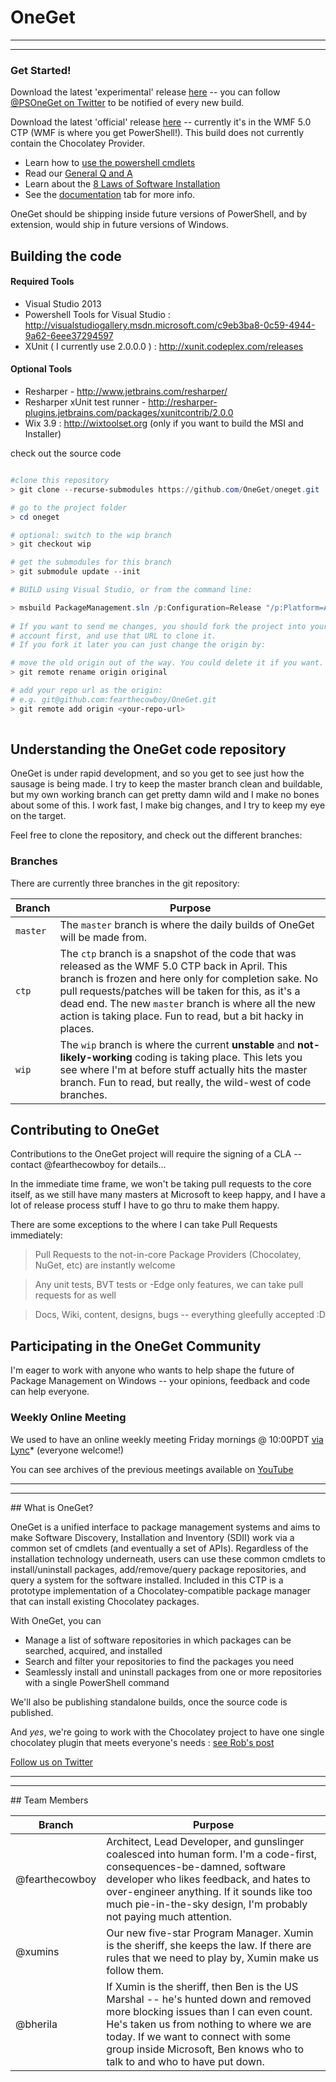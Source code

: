 
# OneGet
<hr><hr>

### Get Started!

Download the latest 'experimental' release [here](http://oneget.org/install-oneget.exe) -- you can follow [@PSOneGet on Twitter](http://twitter.com/PSOneGet) to be notified of every new build.

Download the latest 'official' release [here](https://www.microsoft.com/en-us/download/details.aspx?id=46889) -- currently it's in the WMF 5.0 CTP (WMF is where you get PowerShell!). This build does not currently contain the Chocolatey Provider.

* Learn how to [use the powershell cmdlets](https://github.com/OneGet/oneget/wiki/cmdlets) 
* Read our [General Q and A](https://github.com/OneGet/oneget/wiki/Q-and-A)
* Learn about the [8 Laws of Software Installation](https://github.com/OneGet/oneget/wiki/8-Laws-of-Software-Installation)
* See the [documentation](https://github.com/OneGet/oneget/wiki) tab for more info.

OneGet should be shipping inside future versions of PowerShell, and by extension, would ship in future versions of Windows.


## Building the code

#### Required Tools
- Visual Studio 2013
- Powershell Tools for Visual Studio : http://visualstudiogallery.msdn.microsoft.com/c9eb3ba8-0c59-4944-9a62-6eee37294597
- XUnit ( I currently use 2.0.0.0 ) : http://xunit.codeplex.com/releases

#### Optional Tools
- Resharper - http://www.jetbrains.com/resharper/
- Resharper xUnit test runner - http://resharper-plugins.jetbrains.com/packages/xunitcontrib/2.0.0
- Wix 3.9 : http://wixtoolset.org (only if you want to build the MSI and Installer)

check out the source code 
``` powershell 

#clone this repository
> git clone --recurse-submodules https://github.com/OneGet/oneget.git

# go to the project folder
> cd oneget

# optional: switch to the wip branch
> git checkout wip

# get the submodules for this branch
> git submodule update --init

# BUILD using Visual Studio, or from the command line:

> msbuild PackageManagement.sln /p:Configuration=Release "/p:Platform=Any CPU"
    
# If you want to send me changes, you should fork the project into your own 
# account first, and use that URL to clone it.
# If you fork it later you can just change the origin by:

# move the old origin out of the way. You could delete it if you want.
> git remote rename origin original

# add your repo url as the origin:
# e.g. git@github.com:fearthecowboy/OneGet.git 
> git remote add origin <your-repo-url> 
    
```


## Understanding the OneGet code repository

OneGet is under rapid development, and so you get to see just how the sausage is being made. I try to keep the master branch clean and buildable, but my own working branch can get pretty damn wild and I make no bones about some of this. I work fast, I make big changes, and I try to keep my eye on the target.

Feel free to clone the repository, and check out the different branches:

### Branches

There are currently three branches in the git repository:

| Branch | Purpose |
| ------- | ---------------------------|
|`master`|  The `master` branch is where the daily builds of OneGet will be made from.  |
|`ctp`|  The `ctp` branch is a snapshot of the code that was released as the WMF 5.0 CTP back in April. This branch is frozen and here only for completion sake. No pull requests/patches will be taken for this, as it's a dead end. The new `master` branch is where all the new action is taking place. Fun to read, but a bit hacky in places. |
|`wip`|  The `wip` branch is where the current **unstable** and **not-likely-working** coding is taking place. This lets you see where I'm at before stuff actually hits the master branch. Fun to read, but really, the wild-west of code branches. |

## Contributing to OneGet

Contributions to the OneGet project will require the signing of a CLA -- contact @fearthecowboy for details...

In the immediate time frame, we won't be taking pull requests to the core itself, as we still have many masters at Microsoft to keep happy, and I have a lot of release process stuff I have to go thru to make them happy. 

There are some exceptions to the where I can take Pull Requests immediately: 

> Pull Requests to the not-in-core Package Providers (Chocolatey, NuGet, etc) are instantly welcome 

> Any unit tests, BVT tests or -Edge only features, we can take pull requests for as well

> Docs, Wiki, content, designs, bugs -- everything gleefully accepted :D
  

## Participating in the OneGet Community

I'm eager to work with anyone who wants to help shape the future of Package Management on Windows -- your opinions, feedback and code can help everyone. 

### Weekly Online Meeting 

We used to have an online weekly meeting Friday mornings @ 10:00PDT [via Lync](http://oneget.org/weekly/meeting.html)* (everyone welcome!)

You can see archives of the previous meetings available on [YouTube](https://www.youtube.com/playlist?list=PLeKWr5Ekac1SEEvHqIh3g051OyioFwOXN&feature=c4-feed-u)

<hr><hr>
## What is OneGet?

OneGet is a unified interface to package management systems and aims to make Software Discovery, Installation and Inventory (SDII) work via a common set of cmdlets (and eventually a set of APIs). Regardless of the installation technology underneath, users can use these common cmdlets to install/uninstall packages, add/remove/query package repositories, and query a system for the software installed. Included in this CTP is a prototype implementation of a Chocolatey-compatible package manager that can install existing Chocolatey packages.

With OneGet, you can
* Manage a list of software repositories in which packages can be searched, acquired, and installed
* Search and filter your repositories to find the packages you need
* Seamlessly install and uninstall packages from one or more repositories with a single PowerShell command



We'll also be publishing standalone builds, once the source code is published.

And *yes*, we're going to work with the Chocolatey project to have one single chocolatey plugin that meets everyone's needs : [see Rob's post](https://groups.google.com/forum/#!topic/chocolatey/a8WdEoF-M58)

[Follow us on Twitter](https://twitter.com/PSOneGet)

<hr><hr>
## Team Members

| Branch | Purpose |
| ------- | ---------------------------|
|@fearthecowboy|  Architect, Lead Developer, and gunslinger coalesced into human form. I'm a code-first, consequences-be-damned, software developer who likes feedback, and hates to over-engineer anything. If it sounds like too much pie-in-the-sky design, I'm probably not paying much attention. |
|@xumins|  Our new five-star Program Manager. Xumin is the sheriff, she keeps the law. If there are rules that we need to play by, Xumin make us follow them.   |
|@bherila|  If Xumin is the sheriff, then Ben is the US Marshal -- he's hunted down and removed more blocking issues than I can even count. He's taken us from nothing to where we are today. If we want to connect with some group inside Microsoft, Ben knows who to talk to and who to have put down.  |
